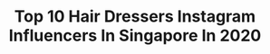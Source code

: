 ---
title: Top 10 Hair Dressers Instagram Influencers In Singapore In 2020
description: >-
  Find top hair dressers Instagram influencers in Singapore in 2020. Most popular hashtags: #ootd #hair #sp #tigerbeer.
platform: Instagram
profiles:
  - username: "yuyu.monster"
    fullname: >-
      ★ YUYU ★
    location: "Singapore"
    followers: 219401
    engagement: 564
    commentsToLikes: 0.009984
    id: ck6ttf4yoa9zu0j711vh7k104
    verified: false
    hashtags: "#tiktokgirls, #flatisjustice, #desserts, #rainbow"
  - username: "aylna"
    fullname: >-
      A Y L N A N E O
    location: "Singapore"
    followers: 126697
    engagement: 81
    commentsToLikes: 0.038185
    id: ck6uc32o5d7q50j711pxlnqp3
    verified: false
    hashtags: "#kinohimitsusg, #shopeesg, #circuitbreaker, #catfish"
  - username: "grombre"
    fullname: >-
      Going grey with (grohm)(bray)
    location: "Singapore"
    followers: 197641
    engagement: 268
    commentsToLikes: 0.065583
    id: ck136db0v5xc50i192st5py5n
    verified: true
    hashtags: "#mentalhealthawareness, #mentalhealthmatters, #sezuhn, #mentalhealthawarenessmonth"
  - username: "pixioo"
    fullname: >-
      Pixioo
    location: "Singapore"
    followers: 17421
    engagement: 168
    commentsToLikes: 0.016929
    id: ck0ubnc12f12b0i19vsbgsqo2
    verified: false
    hashtags: "#passionproject, #havefaith"
  - username: "kimbae_xoxo"
    fullname: >-
      Kimberley Yong
    location: "Singapore"
    followers: 33987
    engagement: 101
    commentsToLikes: 0.026759
    id: ck8sy1l7njexw0j78xmmqifhb
    verified: false
    hashtags: "#shopeesg, #igsg, #hourglasscosmetics, #vanishconcealer"
  - username: "dhruvijani_24"
    fullname: >-
      Dhruvi✨⭐
    location: "Singapore"
    followers: 9486
    engagement: 881
    commentsToLikes: 0.027121
    id: ck0vy7ylz2o140i19t0ler5py
    verified: false
    hashtags: "#bfast, #missingthewind, #cruise, #girlpower"
  - username: "lalinderosa"
    fullname: >-
      Rosalinde | Bali Model
    location: "Singapore"
    followers: 26286
    engagement: 297
    commentsToLikes: 0.034572
    id: ck0tz3k35p1qs0i19cswxpk9v
    verified: false
    hashtags: "#modeling, #sunny, #bohemiandiesel, #covid19"
  - username: "karishmajashani"
    fullname: >-
      Karishma
    location: "Singapore"
    followers: 17682
    engagement: 811
    commentsToLikes: 0.051204
    id: ck15uiuqzne1u0i19vl98atrd
    verified: false
    hashtags: "#revolveme, #blowplusbar, #revolve, #superdownxdraya"
  - username: "craziben"
    fullname: >-
      Ben Siew 🇸🇬
    location: "Singapore"
    followers: 29344
    engagement: 360
    commentsToLikes: 0.018651
    id: ck0w5dmvg34jj0i19bxuxh5no
    verified: false
    hashtags: "#huatwithshopee, #sp, #lggram, #lggram17"
  - username: "henrylawyh"
    fullname: >-
      Henry 宇 恒
    location: "Singapore"
    followers: 12047
    engagement: 822
    commentsToLikes: 0.015128
    id: ck5qd6typu3hj0i114qs6mdx5
    verified: false
    hashtags: "#socialdistancing, #doggos, #foragoodcause, #taiga"
---